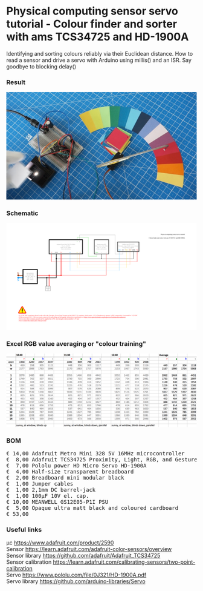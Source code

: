 # Physical computing sensor servo tutorial - Colour finder and sorter with ams TCS34725 and HD-1900A

Identifying and sorting colours reliably via their Euclidean distance. How to read a sensor and drive a servo with Arduino using millis() and an ISR. Say goodbye to blocking delay()

### Result

![](Assets/6a%20result.jpg)

### Schematic

![](Assets/6a%20schematic.png)

### Excel RGB value averaging or "colour training"

![](Assets/6a%20RGB%20value%20averaging.png)

### BOM

<pre>
€ 14,00 Adafruit Metro Mini 328 5V 16MHz microcontroller
€  8,00 Adafruit TCS34725 Proximity, Light, RGB, and Gesture Sensor
€  7,00 Pololu power HD Micro Servo HD-1900A
€  4,00 Half-size transparent breadboard
€  2,00 Breadboard mini modular black
€  1,00 Jumper cables
€  1,00 2,1mm DC barrel-jack
€  1,00 100µF 10V el. cap.
€ 10,00 MEANWELL GS12E05-P1I PSU
€  5,00 Opaque ultra matt black and coloured cardboard
€ 53,00
</pre>  

### Useful links  

μc https://www.adafruit.com/product/2590  
Sensor https://learn.adafruit.com/adafruit-color-sensors/overview  
Sensor library https://github.com/adafruit/Adafruit_TCS34725  
Sensor calibration https://learn.adafruit.com/calibrating-sensors/two-point-calibration  
Servo https://www.pololu.com/file/0J321/HD-1900A.pdf  
Servo library https://github.com/arduino-libraries/Servo  

